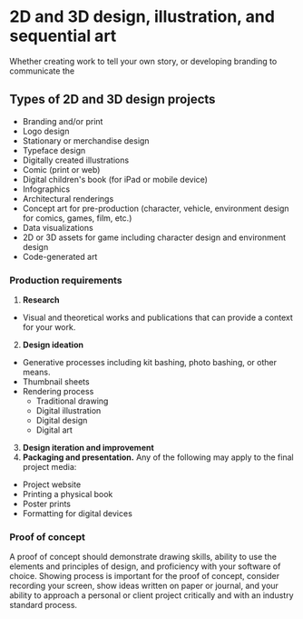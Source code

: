# 2D and 3D design, illustration, and sequential art

Whether creating work to tell your own story, or developing branding to communicate the 

## Types of 2D and 3D design projects

* Branding and/or print
* Logo design
* Stationary or merchandise design
* Typeface design
* Digitally created illustrations
* Comic \(print or web\)
* Digital children's book (for iPad or mobile device)
* Infographics
* Architectural renderings
* Concept art for pre-production \(character, vehicle, environment design for comics, games, film, etc.\)
* Data visualizations
* 2D or 3D assets for game including character design and environment design
* Code-generated art

### Production requirements

1. **Research**
  - Visual and theoretical works and publications that can provide a context for your work. 
2. **Design ideation**
  - Generative processes including kit bashing, photo bashing, or other means.
  - Thumbnail sheets
  - Rendering process
    - Traditional drawing
    - Digital illustration
    - Digital design
    - Digital art
3. **Design iteration and improvement**
4. **Packaging and presentation.** Any of the following may apply to the final project media:
  - Project website
  - Printing a physical book
  - Poster prints
  - Formatting for digital devices

### Proof of concept

A proof of concept should demonstrate drawing skills, ability to use the elements and principles of design, and proficiency with your software of choice. Showing process is important for the proof of concept, consider recording your screen, show ideas written on paper or journal, and your ability to approach a personal or client project critically and with an industry standard process.


